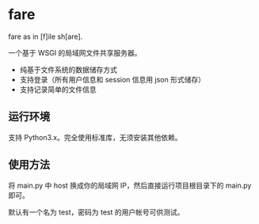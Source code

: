 
# fare
fare as in [f]ile sh[are].

一个基于 WSGI 的局域网文件共享服务器。

+ 纯基于文件系统的数据储存方式
+ 支持登录（所有用户信息和 session 信息用 json 形式储存）
+ 支持记录简单的文件信息

## 运行环境

支持 Python3.x。完全使用标准库，无须安装其他依赖。

## 使用方法

将 main.py 中 host 换成你的局域网 IP，然后直接运行项目根目录下的 main.py 即可。

默认有一个名为 test，密码为 test 的用户帐号可供测试。